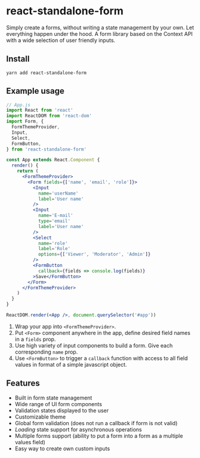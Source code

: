 # react-standalone-form

Simply create a forms, without writing a state management by your own. Let everything happen under the hood. A form library based on the Context API with a wide selection of user friendly inputs.

## Install

```
yarn add react-standalone-form
```

## Example usage

```jsx
// App.js
import React from 'react'
import ReactDOM from 'react-dom'
import Form, {
  FormThemeProvider,
  Input,
  Select,
  FormButton,
} from 'react-standalone-form'

const App extends React.Component {
  render() {
    return (
      <FormThemeProvider>
        <Form fields={['name', 'email', 'role']}>
          <Input
            name='userName'
            label='User name'
          />
          <Input
            name='E-mail'
            type='email'
            label='User name'
          />
          <Select
            name='role'
            label='Role'
            options={['Viewer', 'Moderator', 'Admin']}
          />
          <FormButton
            callback={fields => console.log(fields)}
          >Save</FormButton>
        </Form>
      </FormThemeProvider>
    )
  }
}

ReactDOM.render(<App />, document.querySelector('#app'))
```

1. Wrap your app into `<FormThemeProvider>`.
2. Put `<Form>` component anywhere in the app, define desired field names in a `fields` prop.
3. Use high variety of input components to build a form. Give each corresponding `name` prop.
4. Use `<FormButton>` to trigger a `callback` function with access to all field values in format of a simple javascript object.

## Features

* Built in form state management
* Wide range of UI form components
* Validation states displayed to the user
* Customizable theme
* Global form validation (does not run a callback if form is not valid)
* *Loading* state support for asynchronous operations
* Multiple forms support (ability to put a form into a form as a multiple values field)
* Easy way to create own custom inputs
